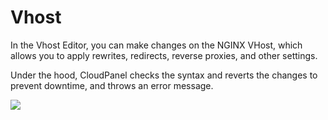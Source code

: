 # Vhost

In the Vhost Editor, you can make changes on the NGINX VHost, which allows you to apply rewrites, redirects, reverse proxies, and other settings.

Under the hood, CloudPanel checks the syntax and reverts the changes to prevent downtime, and throws an error message.

![](https://www.cloudpanel.io/docs/v2/img/frontend-area/vhost/vhost-editor.png)